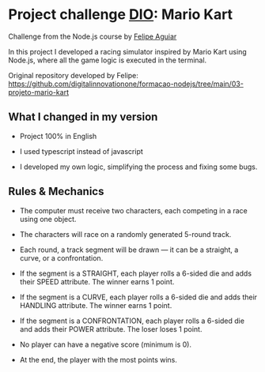 # Project challenge [DIO](https://www.dio.me/): Mario Kart

Challenge from the Node.js course by [Felipe Aguiar](https://github.com/felipeAguiarCode)

In this project I developed a racing simulator inspired by Mario Kart using Node.js, where all the game logic is executed in the terminal.

Original repository developed by Felipe: https://github.com/digitalinnovationone/formacao-nodejs/tree/main/03-projeto-mario-kart

## What I changed in my version

- Project 100% in English

- I used typescript instead of javascript

- I developed my own logic, simplifying the process and fixing some bugs.

## Rules & Mechanics

- The computer must receive two characters, each competing in a race using one object.

- The characters will race on a randomly generated 5-round track.

- Each round, a track segment will be drawn — it can be a straight, a curve, or a confrontation.

- If the segment is a STRAIGHT, each player rolls a 6-sided die and adds their SPEED attribute. The winner earns 1 point.

- If the segment is a CURVE, each player rolls a 6-sided die and adds their HANDLING attribute. The winner earns 1 point.

- If the segment is a CONFRONTATION, each player rolls a 6-sided die and adds their POWER attribute. The loser loses 1 point.

- No player can have a negative score (minimum is 0).

- At the end, the player with the most points wins.
